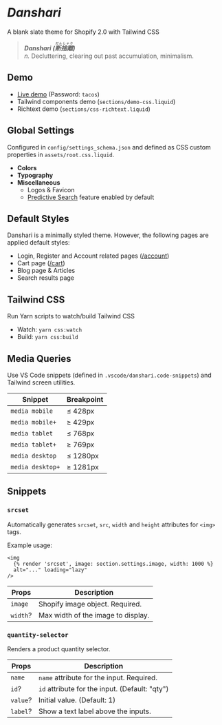 # _Danshari_
A blank slate theme for Shopify 2.0 with Tailwind CSS

> **_Danshari (<ruby>断捨離<rt>だんしゃり</rt></ruby>)_**<br>
> _n._ Decluttering, clearing out past accumulation, minimalism.

## Demo
- [Live demo](https://human-dev.myshopify.com/) (Password: `tacos`)
- Tailwind components demo (`sections/demo-css.liquid`)
- Richtext demo (`sections/css-richtext.liquid`)

## Global Settings
Configured in `config/settings_schema.json` and defined as CSS custom properties in `assets/root.css.liquid`.

- **Colors**
- **Typography**
- **Miscellaneous**
  - Logos & Favicon
  - [Predictive Search](https://shopify.dev/api/ajax/reference/predictive-search) feature enabled by default

## Default Styles
Danshari is a minimally styled theme. However, the following pages are applied default styles:
- Login, Register and Account related pages ([/account](https://human-dev.myshopify.com/account))
- Cart page ([/cart](https://human-dev.myshopify.com/cart))
- Blog page & Articles
- Search results page

## Tailwind CSS
Run Yarn scripts to watch/build Tailwind CSS
- Watch: `yarn css:watch`
- Build: `yarn css:build`

## Media Queries
Use VS Code snippets (defined in `.vscode/danshari.code-snippets`) and Tailwind screen utilities.

| Snippet | Breakpoint |
| - | - |
| `media mobile` | ≤ 428px |
| `media mobile+` | ≥ 429px |
| `media tablet` | ≤ 768px |
| `media tablet+` | ≥ 769px |
| `media desktop` | ≤ 1280px |
| `media desktop+` | ≥ 1281px |

## Snippets

### `srcset`
Automatically generates `srcset`, `src`, `width` and `height` attributes for `<img>` tags.

Example usage:
```liquid
<img
  {% render 'srcset', image: section.settings.image, width: 1000 %}
  alt="..." loading="lazy"
/>
```

| Props | Description |
| - | - |
| `image` | Shopify image object. Required. |
| `width`? | Max width of the image to display. |

### `quantity-selector`
Renders a product quantity selector.

| Props | Description |
| - | - |
| `name` | `name` attribute for the input. Required. |
| `id`? | `id` attribute for the input. (Default: "qty") |
| `value`? | Initial value. (Default: 1) |
| `label`? | Show a text label above the inputs. |
